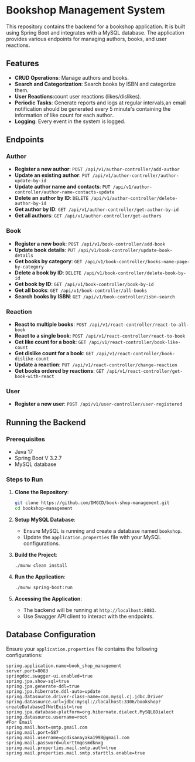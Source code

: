 # Bookshop Management System

This repository contains the backend for a bookshop application. It is built using Spring Boot and integrates with a MySQL database. The application provides various endpoints for managing authors, books, and user reactions.

## Features

- **CRUD Operations**: Manage authors and books.
- **Search and Categorization**: Search books by ISBN and categorize them.
- **User Reactions**:count user reactions (likes/dislikes).
- **Periodic Tasks**: Generate reports and logs at regular intervals,an email notification should be generated every 
5 minute's containing the information of like count for each author..
- **Logging**: Every event in the system is logged.

## Endpoints

### Author

- **Register a new author**: `POST /api/v1/author-controller/add-author`
- **Update an existing author**: `PUT /api/v1/author-controller/author-update-by-id`
- **Update author name and contacts**: `PUT /api/v1/author-controller/author-name-contacts-update`
- **Delete an author by ID**: `DELETE /api/v1/author-controller/delete-author-by-id`
- **Get author by ID**: `GET /api/v1/author-controller/get-author-by-id`
- **Get all authors**: `GET /api/v1/author-controller/get-authors`

### Book

- **Register a new book**: `POST /api/v1/book-controller/add-book`
- **Update book details**: `PUT /api/v1/book-controller/update-book-details`
- **Get books by category**: `GET /api/v1/book-controller/books-name-page-by-category`
- **Delete a book by ID**: `DELETE /api/v1/book-controller/delete-book-by-id`
- **Get book by ID**: `GET /api/v1/book-controller/book-by-id`
- **Get all books**: `GET /api/v1/book-controller/all-books`
- **Search books by ISBN**: `GET /api/v1/book-controller/isbn-search`

### Reaction

- **React to multiple books**: `POST /api/v1/react-controller/react-to-all-book`
- **React to a single book**: `POST /api/v1/react-controller/react-to-book`
- **Get like count for a book**: `GET /api/v1/react-controller/book-like-count`
- **Get dislike count for a book**: `GET /api/v1/react-controller/book-dislike-count`
- **Update a reaction**: `PUT /api/v1/react-controller/change-reaction`
- **Get books ordered by reactions**: `GET /api/v1/react-controller/get-book-with-react`

### User

- **Register a new user**: `POST /api/v1/user-controller/user-registered`

## Running the Backend

### Prerequisites

- Java 17 
- Spring Boot V 3.2.7
- MySQL database

### Steps to Run

1. **Clone the Repository**:
    ```sh
    git clone https://github.com/DMGCD/book-shop-management.git
    cd bookshop-management
    ```

2. **Setup MySQL Database**:
   - Ensure MySQL is running and create a database named `bookshop`.
   - Update the `application.properties` file with your MySQL configurations.

3. **Build the Project**:
    ```sh
    ./mvnw clean install
    ```

4. **Run the Application**:
    ```sh
    ./mvnw spring-boot:run
    ```

5. **Accessing the Application**:
    - The backend will be running at `http://localhost:8083`.
    - Use Swagger  API client to interact with the endpoints.

## Database Configuration

Ensure your `application.properties` file contains the following configurations:

```properties
spring.application.name=book_shop_management
server.port=8083
springdoc.swagger-ui.enabled=true
spring.jpa.show-sql=true
spring.jpa.generate-ddl=true
spring.jpa.hibernate.ddl-auto=update
spring.datasource.driver-class-name=com.mysql.cj.jdbc.Driver
spring.datasource.url=jdbc:mysql://localhost:3306/bookshop?createDatabaseIfNotExist=true
spring.jpa.database-platform=org.hibernate.dialect.MySQL8Dialect
spring.datasource.username=root
#For Email
spring.mail.host=smtp.gmail.com
spring.mail.port=587
spring.mail.username=gcdisanayaka1998@gmail.com
spring.mail.password=ulxrttmqosmdknxg
spring.mail.properties.mail.smtp.auth=true
spring.mail.properties.mail.smtp.starttls.enable=true




